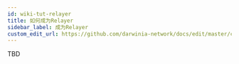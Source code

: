 ```yaml
---
id: wiki-tut-relayer
title: 如何成为Relayer
sidebar_label: 成为Relayer
custom_edit_url: https://github.com/darwinia-network/docs/edit/master/content/zh-CN/crab-tut-relayer.md
---
```


TBD